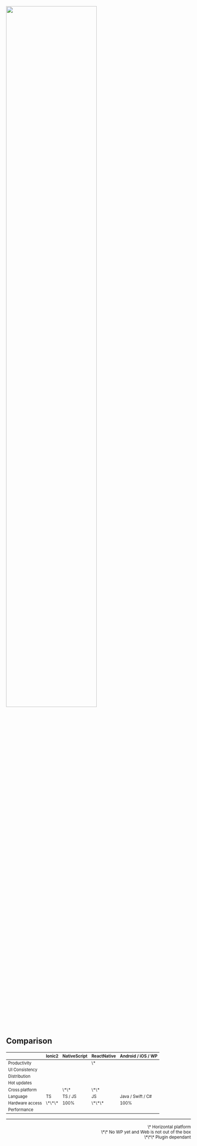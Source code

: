 <section>
    <img src="../../img/ionic-reactnative-nativescript.png" style="margin: 50px 0" width="70%" class="img-plain"/>
    <h1>Comparison</h1>
</section>

<section>
    <table style="zoom: 70%;">
        <thead>
            <tr>
                <th></th>
                <th>Ionic2</th>
                <th>NativeScript</th>
                <th>ReactNative</th>
                <th>Android / iOS / WP</th>
            </tr>
        </thead>
        <tbody>
            <tr>
                <td>Productivity</td>
                <td><i class="fa fa-check-square-o green" aria-hidden="true"></i></td>
                <td><i class="fa fa-check-square-o green" aria-hidden="true"></i></td>
                <td><i class="fa fa-check-square-o orange" aria-hidden="true"></i> \*</td>
                <td><i class="fa fa-square-o red" aria-hidden="true"></i></td>
            </tr>
            <tr>
                <td>UI Consistency</td>
                <td><i class="fa fa-check-square-o green" aria-hidden="true"></i></td>
                <td><i class="fa fa-check-square-o green" aria-hidden="true"></i></td>
                <td><i class="fa fa-check-square-o green" aria-hidden="true"></i></td>
                <td><i class="fa fa-check-square-o green" aria-hidden="true"></i></td>
            </tr>
            <tr>
                <td>Distribution</td>
                <td>
                    <i class="fa fa-check-square-o green" aria-hidden="true"></i>
                    <i class="fa fa-apple" aria-hidden="true"></i>
                    <i class="fa fa-android" aria-hidden="true"></i>
                    <i class="fa fa-windows" aria-hidden="true"></i>
                    <i class="fa fa-chrome" aria-hidden="true"></i>
                </td>
                <td>
                    <i class="fa fa-check-square-o orange" aria-hidden="true"></i>
                    <i class="fa fa-apple" aria-hidden="true"></i>
                    <i class="fa fa-android" aria-hidden="true"></i>
                </td>
                <td>
                    <i class="fa fa-check-square-o orange" aria-hidden="true"></i>
                    <i class="fa fa-apple" aria-hidden="true"></i>
                    <i class="fa fa-android" aria-hidden="true"></i>
                </td>
                <td>
                    <i class="fa fa-check-square-o orange" aria-hidden="true"></i>
                    <i class="fa fa-apple" aria-hidden="true"></i>
                    <i class="fa fa-android" aria-hidden="true"></i>
                    <i class="fa fa-windows" aria-hidden="true"></i>
                </td>
            </tr>
            <tr>
                <td>Hot updates</td>
                <td><i class="fa fa-check-square-o green" aria-hidden="true"></i></td>
                <td><i class="fa fa-check-square-o green" aria-hidden="true"></i></td>
                <td><i class="fa fa-check-square-o green" aria-hidden="true"></i></td>
                <td><i class="fa fa-square-o red" aria-hidden="true"></i></td>
            </tr>
            <tr>
                <td>Cross platform</td>
                <td><i class="fa fa-check-square-o green" aria-hidden="true"></i></td>
                <td><i class="fa fa-check-square-o orange" aria-hidden="true"></i> \*\*</td>
                <td><i class="fa fa-check-square-o orange" aria-hidden="true"></i> \*\*</td>
                <td><i class="fa fa-square-o red" aria-hidden="true"></i></td>
            </tr>
            <tr>
                <td>Language</td>
                <td>TS</td>
                <td>TS / JS</td>
                <td>JS</td>
                <td>Java / Swift / C#</td>
            </tr>
            <tr>
                <td>Hardware access</td>
                <td><i class="fa fa-check-square-o orange" aria-hidden="true"></i> \*\*\*</td>
                <td><i class="fa fa-check-square-o green" aria-hidden="true"></i> 100%</td>
                <td><i class="fa fa-check-square-o orange" aria-hidden="true"></i> \*\*\*</td>
                <td><i class="fa fa-check-square-o green" aria-hidden="true"></i> 100%</td>
            </tr>
            <tr>
                <td>Performance</td>
                <td><i class="fa fa-check-square-o orange" aria-hidden="true"></i></td>
                <td><i class="fa fa-check-square-o green" aria-hidden="true"></i></td>
                <td><i class="fa fa-check-square-o green" aria-hidden="true"></i></td>
                <td><i class="fa fa-check-square-o green" aria-hidden="true"></i></td>
            </tr>
        </tbody>
    </table>
    <hr/>
    <small style="text-align: right; display: block;">\* Horizontal platform <br/>
    \*\* No WP yet and Web is not out of the box <br/>
     \*\*\* Plugin dependant</small>
    <aside class="notes"></aside>
</section>


